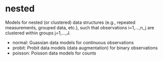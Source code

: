 # nested

Models for nested (or clustered) data structures (e.g., repeated measurements, grouped data, etc.), such that observations i=1,...,n_j are clustered within groups j=1,...,J. 

- normal: Guassian data models for continuous observations
- probit: Probit data models (data augmentation) for binary observations
- poisson: Poisson data models for counts

